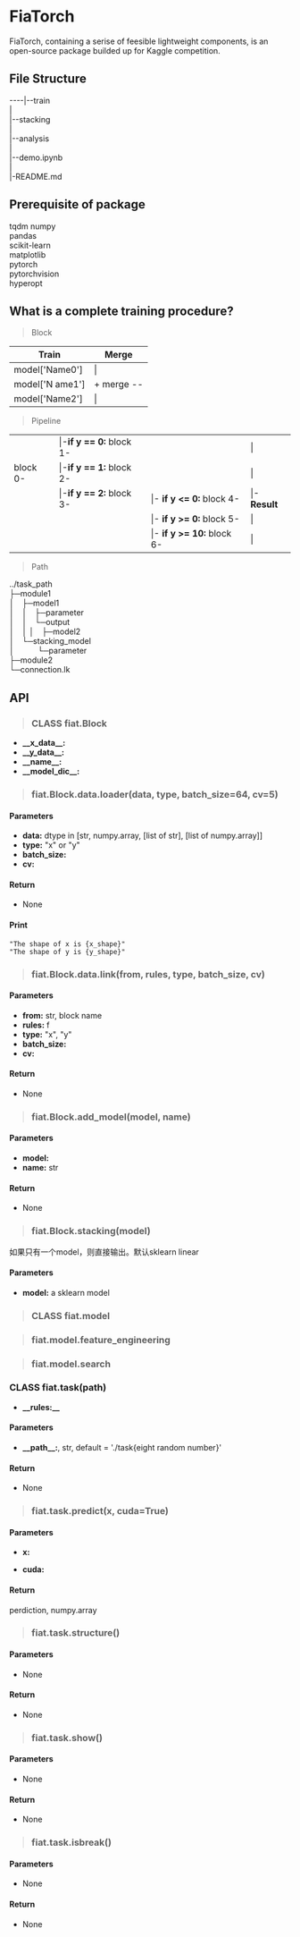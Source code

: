 # FiaTorch

FiaTorch, containing a serise of feesible lightweight components, is an open-source package builded up for Kaggle competition. 

## File Structure

----|--train  
    |  
    |--stacking  
    |  
    |--analysis  
    |  
    |--demo.ipynb  
    |  
    |-README.md  

## Prerequisite of package

tqdm
numpy  
pandas  
scikit-learn  
matplotlib  
pytorch  
pytorchvision  
hyperopt  

## What is a complete training procedure?

> Block  

|Train         |Merge     |
|--------------|----------|
|model['Name0']|\|        |
|model['N ame1']|+ merge --|
|model['Name2']|\|        |

> Pipeline

|||||
|:-------|:-------------------------|:---------------------------|-------------|
|        |\|-**if y == 0:** block 1-|                            |\|           |
|block 0-|\|-**if y == 1:** block 2-|                            |\|           |
|        |\|-**if y == 2:** block 3-|\|- **if y <= 0:** block 4- |\|-**Result**|
|        |                          |\|- **if y >= 0:** block 5- |\|           |
|        |                          |\|- **if y >= 10:** block 6-|\|           |

> Path

..\/task_path  
├─module1  
│&emsp;├─model1  
│&emsp;│&emsp;├─parameter  
│&emsp;│&emsp;└─output  
│&emsp;│
│&emsp;├─model2  
│&emsp;└─stacking_model  
│&emsp;&emsp;&emsp;└─parameter  
├─module2  
└─connection.lk

## API

>### **CLASS** fiat.Block  

+ **\_\_x_data\_\_:**
+ **\_\_y_data\_\_:**
+ **\_\_name\_\_:**
+ **\_\_model_dic\_\_:**

>### fiat.Block.data.loader(data, type, batch_size=64, cv=5)  

#### Parameters  

+ **data:** dtype in [str, numpy.array, [list of str], [list of numpy.array]]
+ **type:** "x" or "y"
+ **batch_size:**
+ **cv:**

#### Return

+ None

#### Print

```console
"The shape of x is {x_shape}"  
"The shape of y is {y_shape}"
```

>### fiat.Block.data.link(from, rules, type, batch_size, cv)

#### Parameters  

+ **from:** str, block name
+ **rules:** f
+ **type:** "x", "y"
+ **batch_size:**
+ **cv:**

#### Return

+ None

>### fiat.Block.add_model(model, name)  

#### Parameters

+ **model:**  
+ **name:** str

#### Return

+ None

>### fiat.Block.stacking(model)

如果只有一个model，则直接输出。默认sklearn linear

#### Parameters

+ **model:** a sklearn model

>### **CLASS** fiat.model  

>### fiat.model.feature_engineering  

>### fiat.model.search  

### **CLASS** fiat.task(path)

+ **\_\_rules:\_\_**

#### Parameters  

+ **\_\_path\_\_:**, str, default = './task{eight random number}'  

#### Return  

+ None

>### fiat.task.predict(x, cuda=True)  

#### Parameters

+ **x:** 

+ **cuda:** 

#### Return

perdiction, numpy.array

>### fiat.task.structure()  

#### Parameters

+ None

#### Return

+ None

>### fiat.task.show()  

#### Parameters

+ None

#### Return

+ None

>### fiat.task.isbreak()

#### Parameters

+ None

#### Return

+ None